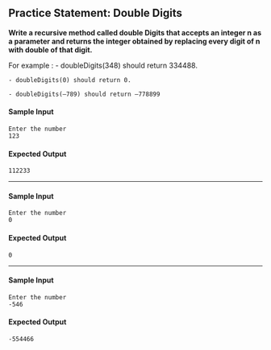 ## Practice Statement: Double Digits ##

**Write a recursive method called double Digits that accepts an integer n as a parameter and returns the integer obtained by replacing every digit of n with double of that digit.**

For example :
    - doubleDigits(348) should return 334488.

    - doubleDigits(0) should return 0. 

    - doubleDigits(–789) should return –778899

#### Sample Input
    Enter the number 
    123

#### Expected Output
    112233
-------------------------------
#### Sample Input
    Enter the number 
    0
#### Expected Output
    0
--------------------------------
#### Sample Input
    Enter the number 
    -546
#### Expected Output
    -554466

